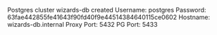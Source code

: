 Postgres cluster wizards-db created
  Username:    postgres
  Password:    63fae442855fe41643f90fd40f9e44514384640115ce0602
  Hostname:    wizards-db.internal
  Proxy Port:  5432
  PG Port: 5433